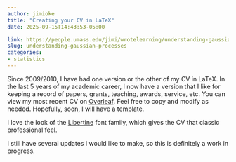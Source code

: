 ```yaml
---
author: jimioke
title: "Creating your CV in LaTeX"
date: 2025-09-15T14:43:53-05:00

link: https://people.umass.edu/jimi/wrotelearning/understanding-gaussian-processes/
slug: understanding-gaussian-processes
categories:
- statistics
---
```


Since 2009/2010, I have had one version or the other of my CV in LaTeX. In the last 5 years of my academic career, I now have a version that I like for keeping a record of papers, grants, teaching, awards, service, etc. You can view my most recent CV on [Overleaf](https://www.overleaf.com/read/cxmzjdzskvrr#54e289). Feel free to copy and modify as needed. Hopefully, soon, I will have a template.

I love the look of the [Libertine](https://www.tug.org/FontCatalogue/linuxlibertine/) font family, which gives the CV that classic professional feel.

I still have several updates I would like to make, so this is definitely a work in progress.